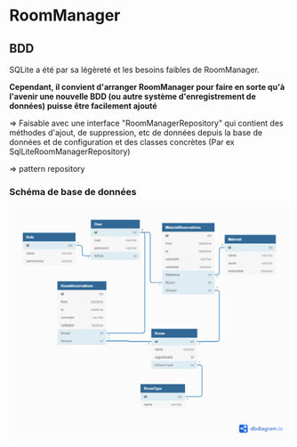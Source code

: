 # RoomManager

## BDD

SQLite a été par sa légèreté et les besoins faibles de RoomManager.

**Cependant, il convient d'arranger RoomManager pour faire en sorte qu'à l'avenir une nouvelle BDD (ou autre système d'enregistrement de données) puisse être facilement ajouté**

=> Faisable avec une interface "RoomManagerRepository" qui contient des méthodes d'ajout, de suppression, etc de données depuis la base de données et de configuration et des classes concrètes (Par ex SqlLiteRoomManagerRepository)

=> pattern repository

### Schéma de base de données

![schema](schema-db.png)

